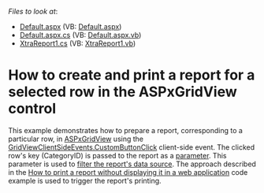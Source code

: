 <!-- default file list -->
*Files to look at*:

* [Default.aspx](./CS/GridReportPrint/Default.aspx) (VB: [Default.aspx](./VB/GridReportPrint/Default.aspx))
* [Default.aspx.cs](./CS/GridReportPrint/Default.aspx.cs) (VB: [Default.aspx.vb](./VB/GridReportPrint/Default.aspx.vb))
* [XtraReport1.cs](./CS/GridReportPrint/XtraReport1.cs) (VB: [XtraReport1.vb](./VB/GridReportPrint/XtraReport1.vb))
<!-- default file list end -->
# How to create and print a report for a selected row in the ASPxGridView control

This example demonstrates how to prepare a report, corresponding to a particular row, in [ASPxGridView](https://docs.devexpress.com/AspNet/DevExpress.Web.ASPxGridView) using the [GridViewClientSideEvents.CustomButtonClick](https://docs.devexpress.com/AspNet/js-ASPxClientGridView.CustomButtonClick) client-side event. The clicked row's key (CategoryID) is passed to the report as a [parameter](https://docs.devexpress.com/XtraReports/4812/detailed-guide-to-devexpress-reporting/shape-report-data/use-report-parameters?v=20.1). This parameter is used to [filter the report's data source](https://docs.devexpress.com/XtraReports/4804/detailed-guide-to-devexpress-reporting/shape-report-data/filter-data/filter-data-at-the-data-source-level?v=20.1). The approach described in the [How to print a report without displaying it in a web application](https://github.com/DevExpress-Examples/Reporting_how-to-print-a-report-without-displaying-it-in-a-web-application-e454) code example is used to trigger the report's printing.


